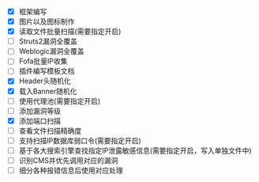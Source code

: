 - [x] 框架编写
- [x] 图片以及图标制作
- [x] 读取文件批量扫描(需要指定开启)
- [ ] Struts2漏洞全覆盖
- [ ] Weblogic漏洞全覆盖
- [ ] Fofa批量IP收集
- [ ] 插件编写模板文档
- [x] Header头随机化
- [x] 载入Banner随机化
- [ ] 使用代理池(需要指定开启)
- [ ] 添加漏洞等级
- [x] 添加端口扫描
- [ ] 查看文件扫描精确度
- [ ] 支持扫描IP数据库弱口令(需要指定开启)
- [ ] 基于各大搜索引擎查找指定IP泄露敏感信息(需要指定开启，写入单独文件中)
- [ ] 识别CMS并优先调用对应的漏洞
- [ ] 细分各种报错信息后使用对应处理
